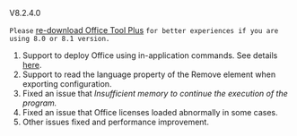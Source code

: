 V8.2.4.0

`Please` [re-download Office Tool Plus](http://otp.landian.vip/) `for better experiences if you are using 8.0 or 8.1 version.`

1. Support to deploy Office using in-application commands. See details [here](https://help.coolhub.top/others/#office-tool-plus-in-application-commands).
2. Support to read the language property of the Remove element when exporting configuration.
3. Fixed an issue that *Insufficient memory to continue the execution of the program.*
4. Fixed an issue that Office licenses loaded abnormally in some cases.
5. Other issues fixed and performance improvement.
